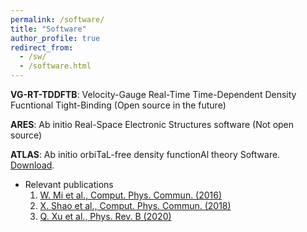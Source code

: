 ```yaml
---
permalink: /software/
title: "Software"
author_profile: true
redirect_from: 
  - /sw/
  - /software.html
---
```


**VG-RT-TDDFTB**: Velocity-Gauge Real-Time Time-Dependent Density Fucntional Tight-Binding
  (Open source in the future)
  
**ARES**: Ab initio Real-Space Electronic Structures software
  (Not open source)

**ATLAS**: Ab initio orbiTaL-free density functionAl theory Software.
  [Download](http://atlas-ch.cn/).

  * Relevant publications
    1. [W. Mi et al., Comput. Phys. Commun. (2016)](https://doi.org/10.1016/j.cpc.2015.11.004)
    1. [X. Shao et al., Comput. Phys. Commun. (2018)](https://doi.org/10.1016/j.cpc.2018.07.009)
    1. [Q. Xu et al., Phys. Rev. B (2020)](https://doi.org/10.1103/PhysRevB.101.045110)

